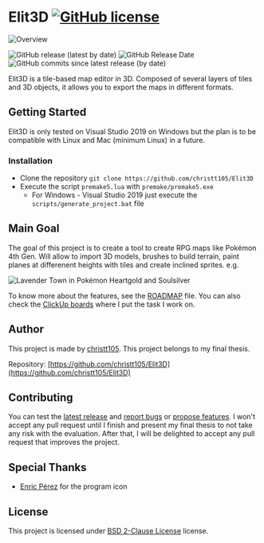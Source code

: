 # Elit3D [![GitHub license](https://img.shields.io/github/license/christt105/Elit3D)](https://github.com/christt105/Elit3D/blob/master/LICENSE)

![Overview](https://raw.githubusercontent.com/christt105/Elit3D/main/docs/images/overview.png)

![GitHub release (latest by date)](https://img.shields.io/github/v/release/christt105/Elit3D)
![GitHub Release Date](https://img.shields.io/github/release-date/christt105/Elit3D)
![GitHub commits since latest release (by date)](https://img.shields.io/github/commits-since/christt105/Elit3D/latest)

Elit3D is a tile-based map editor in 3D. Composed of several layers of tiles and 3D objects, it allows you to export the maps in different formats.

## Getting Started

Elit3D is only tested on Visual Studio 2019 on Windows but the plan is to be compatible with Linux and Mac (minimum Linux) in a future.

### Installation

- Clone the repository `git clone https://github.com/christt105/Elit3D`
- Execute the script `premake5.lua` with `premake/premake5.exe`
  - For Windows - Visual Studio 2019 just execute the `scripts/generate_project.bat` file

## Main Goal

The goal of this project is to create a tool to create RPG maps like Pokémon 4th Gen. Will allow to import 3D models, brushes to build terrain, paint planes at differenent heights with tiles and create inclined sprites. e.g.

![Lavender Town in Pokémon Heartgold and Soulsilver](https://vignette.wikia.nocookie.net/espokemon/images/b/b7/Pueblo_lavanda_HGSS.png/revision/latest?cb=20100206024454)

To know more about the features, see the [ROADMAP](https://github.com/christt105/Elit3D/blob/master/ROADMAP.md) file. You can also check the [ClickUp boards](https://share.clickup.com/l/h/4-4678676-1/7e2410f745d66ec) where I put the task I work on.

## Author

This project is made by [christt105](https://github.com/christt105). This project belongs to my final thesis.

Repository: [https://github.com/christt105/Elit3D](https://github.com/christt105/Elit3D)

## Contributing

You can test the [latest release](https://github.com/christt105/Elit3D/releases/latest) and [report bugs](https://github.com/christt105/Elit3D/issues/new?assignees=&labels=&template=bug_report.md&title=) or [propose features](https://github.com/christt105/Elit3D/issues/new?assignees=&labels=&template=feature_request.md&title=).
I won't accept any pull request until I finish and present my final thesis to not take any risk with the evaluation. After that, I will be delighted to accept any pull request that improves the project.

## Special Thanks

- [Enric Pérez](https://perezenric.github.io/) for the program icon

## License

This project is licensed under [BSD 2-Clause License](https://github.com/christt105/Elit3D/blob/master/LICENSE) license.
